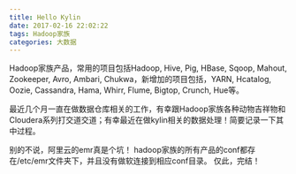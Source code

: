 ```yaml
---
title: Hello Kylin
date: 2017-02-16 22:02:22
tags: Hadoop家族
categories: 大数据
---
```

Hadoop家族产品，常用的项目包括Hadoop, Hive, Pig, HBase, Sqoop, Mahout, Zookeeper, Avro, Ambari, Chukwa，新增加的项目包括，YARN, Hcatalog, Oozie, Cassandra, Hama, Whirr, Flume, Bigtop, Crunch, Hue等。

最近几个月一直在做数据仓库相关的工作，有幸跟Hadoop家族各种动物吉祥物和Cloudera系列打交道交道；有幸最近在做kylin相关的数据处理！简要记录一下其中过程。
<!-- more -->
<!-- ![image](http://www.36dsj.com/wp-content/uploads/2014/11/HadoopFamilySmall.png) -->
<!-- ![image](/uploads/HadoopFamilySmall.png)-->

别的不说，阿里云的emr真是个坑！
hadoop家族的所有产品的conf都存在/etc/emr文件夹下，并且没有做软连接到相应conf目录。
仅此，完结！
